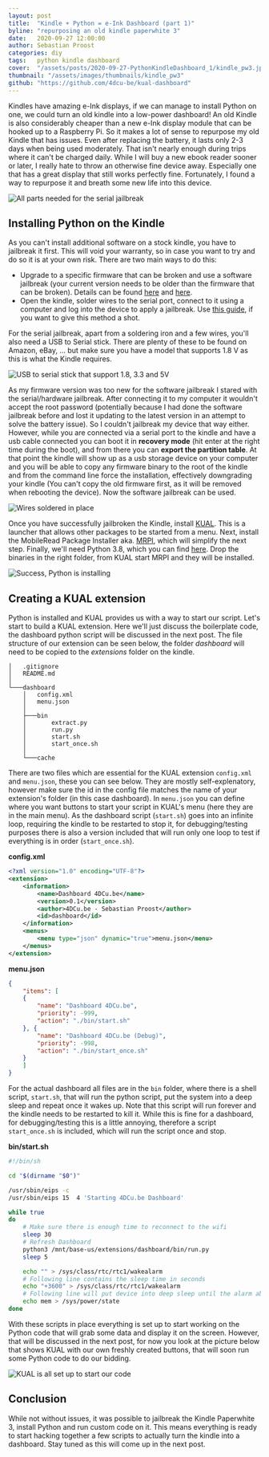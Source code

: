 ```yaml
---
layout: post
title:  "Kindle + Python = e-Ink Dashboard (part 1)"
byline: "repurposing an old kindle paperwhite 3"
date:   2020-09-27 12:00:00
author: Sebastian Proost
categories: diy
tags:	python kindle dashboard
cover:  "/assets/posts/2020-09-27-PythonKindleDashboard_1/kindle_pw3.jpg"
thumbnail: "/assets/images/thumbnails/kindle_pw3"
github: "https://github.com/4dcu-be/kual-dashboard"
---
```


Kindles have amazing e-Ink displays, if we can manage to install Python on one, we could turn an old kindle into a
low-power dashboard! An old Kindle is also considerably cheaper than a new e-Ink display module that can be hooked up to 
a Raspberry Pi. So it makes a lot of sense to repurpose my old Kindle that has issues. Even after replacing the battery, 
it lasts only 2-3 days when being used moderately. That isn't nearly enough during trips where it can't be charged daily. 
While I will buy a new ebook reader sooner or later, I really hate to throw an otherwise fine device away. Especially one that has a great display
that still works perfectly fine. Fortunately, I found a way to repurpose it and breath some new life into this device.

![All parts needed for the serial jailbreak](/assets/posts/2020-09-27-PythonKindleDashboard_1/all_parts.jpg)

## Installing Python on the Kindle

As you can't install additional software on a stock kindle, you have to jailbreak it first. This will void your
warranty, so in case you want to try and do so it is at your own risk. There are two main ways to do this:

  * Upgrade to a specific firmware that can be broken and use a software jailbreak (your current version needs to 
  be older than the firmware that can be broken). Details can be found [here](https://www.mobileread.com/forums/showthread.php?t=320564) 
  and [here](https://www.mobileread.com/forums/showthread.php?t=313086).
  * Open the kindle, solder wires to the serial port, connect to it using a computer and log into the device to
  apply a jailbreak. Use [this guide](https://www.mobileread.com/forums/showthread.php?t=267541), if you want to give this method a shot.

For the serial jailbreak, apart from a soldering iron and a few wires, you'll also need a USB to Serial stick. There
are plenty of these to be found on Amazon, eBay, ... but make sure you have a model that supports 1.8 V as this is what
the Kindle requires. 

![USB to serial stick that support 1.8, 3.3 and 5V](/assets/posts/2020-09-27-PythonKindleDashboard_1/usb_to_serial.jpg)

As my firmware version was too new for the software jailbreak I stared with the serial/hardware jailbreak. After connecting it to my computer it wouldn't 
accept the root password (potentially because I had done the software jailbreak before and lost it updating to the
latest version in an attempt to solve the battery issue). So I couldn't jailbreak my device that way either. However, 
while you are connected via a serial port to the kindle and have a usb cable connected you can boot it in 
**recovery mode** (hit enter at the right time during the boot), and from there you can **export the partition table**. At that point
the kindle will show up as a usb storage device on your computer and you will be able to copy any firmware binary to the root of the kindle 
and from the command line force the installation, effectively downgrading your kindle (You can't copy the old firmware 
first, as it will be removed when rebooting the device). Now the software jailbreak can be used.

![Wires soldered in place](/assets/posts/2020-09-27-PythonKindleDashboard_1/soldering.jpg)

Once you have successfully jailbroken the Kindle, install [KUAL](https://www.mobileread.com/forums/showthread.php?t=203326). 
This is a launcher that allows other packages to be started from a menu. Next, install the MobileRead Package Installer
aka. [MRPI](https://www.mobileread.com/forums/showthread.php?t=251143), which will simplify the next step. Finally,
we'll need Python 3.8, which you can find [here](https://www.mobileread.com/forums/showthread.php?t=225030). Drop the
binaries in the right folder, from KUAL start MRPI and they will be installed.

![Success, Python is installing](/assets/posts/2020-09-27-PythonKindleDashboard_1/python_installing.jpg)

## Creating a KUAL extension

Python is installed and KUAL provides us with a way to start our script. Let's start to build a KUAL extension. Here
we'll just discuss the boilerplate code, the dashboard python script will be discussed in the next post. The file 
structure of our extension can be seen below, the folder *dashboard* will need to be copied to the *extensions* folder 
on the kindle.


```text
│   .gitignore
│   README.md
│
└───dashboard
    │   config.xml
    │   menu.json
    │
    ├───bin
    │       extract.py
    │       run.py
    │       start.sh
    │       start_once.sh
    │
    └───cache
```

There are two files which are essential for the KUAL extension `config.xml` and `menu.json`, these you can see below. 
They are mostly self-explenatory, however make sure the id in the config file matches the name of your extension's 
folder (in this case dashboard). In `menu.json` you can define where you want buttons to start your script in KUAL's
menu (here they are in the main menu). As the dashboard script (`start.sh`) goes into an infinite loop, requiring the kindle to 
be restarted to stop it, for debugging/testing purposes there is also a version included that will run only one loop to
test if everything is in order (`start_once.sh`).

**config.xml**
```xml
<?xml version="1.0" encoding="UTF-8"?>
<extension>
    <information>
        <name>Dashboard 4DCu.be</name>
        <version>0.1</version>
        <author>4DCu.be - Sebastian Proost</author>
        <id>dashboard</id>
    </information>
    <menus>
        <menu type="json" dynamic="true">menu.json</menu>
    </menus>
</extension>
```

**menu.json**
```json
{
    "items": [
    {
        "name": "Dashboard 4DCu.be",
        "priority": -999,
        "action": "./bin/start.sh"
    }, {
        "name": "Dashboard 4DCu.be (Debug)",
        "priority": -998,
        "action": "./bin/start_once.sh"
    }
    ]
}
```

For the actual dashboard all files are in the `bin` folder, where there is a shell script, `start.sh`, that will run the python
script, put the system into a deep sleep and repeat once it wakes up. Note that this script will run forever and the kindle
needs to be restarted to kill it. While this is fine for a dashboard, for debugging/testing this is a little annoying,
therefore a script `start_once.sh` is included, which will run the script once and stop.

**bin/start.sh**
```bash
#!/bin/sh

cd "$(dirname "$0")"

/usr/sbin/eips -c
/usr/sbin/eips 15  4 'Starting 4DCu.be Dashboard'

while true
do
    # Make sure there is enough time to reconnect to the wifi
    sleep 30
    # Refresh Dashboard
    python3 /mnt/base-us/extensions/dashboard/bin/run.py
    sleep 5

    echo "" > /sys/class/rtc/rtc1/wakealarm
    # Following line contains the sleep time in seconds
    echo "+3600" > /sys/class/rtc/rtc1/wakealarm
    # Following line will put device into deep sleep until the alarm above is triggered
    echo mem > /sys/power/state
done
```

With these scripts in place everything is set up to start working on the Python code that will grab some data and 
display it on the screen. However, that will be discussed in the next post, for now you look at the picture below that
shows KUAL with our own freshly created buttons, that will soon run some Python code to do our bidding.

![KUAL is all set up to start our code](/assets/posts/2020-09-27-PythonKindleDashboard_1/kual_menu.jpg)

## Conclusion

While not without issues, it was possible to jailbreak the Kindle Paperwhite 3, install Python and run custom code on
it. This means everything is ready to start hacking together a few scripts to actually turn the kindle into a dashboard.
Stay tuned as this will come up in the next post.

